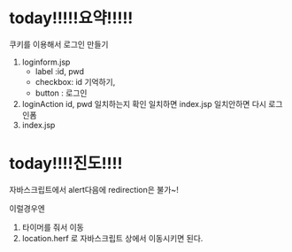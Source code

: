 # today!!!!!요약!!!!!
쿠키를 이용해서 로그인 만들기
1. loginform.jsp
	 - label :id, pwd
	 - checkbox: id 기억하기, 
      - button : 로그인
2. loginAction
	id, pwd 일치하는지 확인 
	일치하면 index.jsp
	일치안하면 다시 로그인폼
3. index.jsp
# today!!!!진도!!!!

자바스크립트에서 alert다음에 redirection은 불가~!

이럴경우엔 

1. 타이머를 줘서 이동
2. location.herf 로 자바스크립트 상에서 이동시키면 된다.
<!--stackedit_data:
eyJoaXN0b3J5IjpbLTE4MTQxNzE0NjYsLTMzODA4MDQwNl19
-->